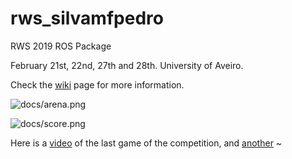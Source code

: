 # rws_silvamfpedro
RWS 2019 ROS Package

February 21st, 22nd, 27th and 28th. University of Aveiro.

Check the [wiki](https://github.com/miguelriemoliveira/rws2019_moliveira/wiki) page for more information.

![docs/arena.png](docs/arena.png?raw=true "Game arena")

![docs/score.png](docs/score.png?raw=true "Game arena")

Here is a [video](https://youtu.be/ja2APGL8PsA) of the last game of the competition, and [another](https://youtu.be/ugAEZK_LUok)
~                                                   

